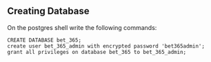 ## Creating Database

On the postgres shell write the following commands:
```
CREATE DATABASE bet_365;
create user bet_365_admin with encrypted password 'bet365admin';
grant all privileges on database bet_365 to bet_365_admin;
```